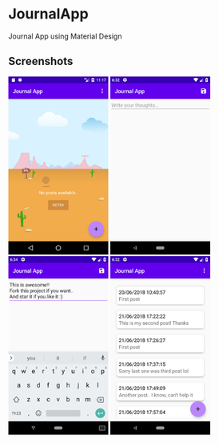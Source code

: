 # JournalApp
Journal App using Material Design

## Screenshots
<img src="screenshots/d.png" width="200"> <img src="screenshots/b.png" width="200"> <img src="screenshots/c.png" width="200"> <img src="screenshots/a.png" width="200">
